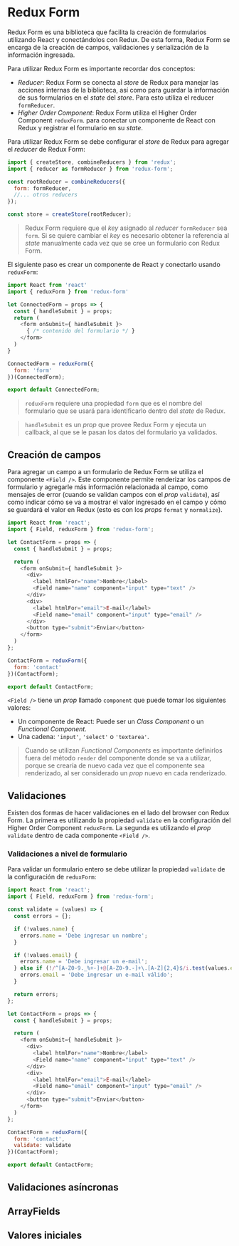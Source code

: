 # Redux Form

Redux Form es una biblioteca que facilita la creación de formularios utilizando React y conectándolos con Redux. De esta forma, Redux Form se encarga de la creación de campos, validaciones y serialización de la información ingresada.

Para utilizar Redux Form es importante recordar dos conceptos:

* _Reducer_: Redux Form se conecta al _store_ de Redux para manejar las acciones internas de la biblioteca, así como para guardar la información de sus formularios en el _state_ del _store_. Para esto utiliza el reducer `formReducer`.
* _Higher Order Component_: Redux Form utiliza el Higher Order Component `reduxForm`. para conectar un componente de React con Redux y registrar el formulario en su _state_.

Para utilizar Redux Form se debe configurar el _store_ de Redux para agregar el _reducer_ de Redux Form:

```javascript
import { createStore, combineReducers } from 'redux';
import { reducer as formReducer } from 'redux-form';

const rootReducer = combineReducers({
  form: formReducer,
  //... otros reducers
});

const store = createStore(rootReducer);
```

> Redux Form requiere que el _key_ asignado al _reducer_ `formReducer` sea `form`. Si se quiere cambiar el _key_ es necesario obtener la referencia al _state_ manualmente cada vez que se cree un formulario con Redux Form.

El siguiente paso es crear un componente de React y conectarlo usando `reduxForm`:

```javascript
import React from 'react'
import { reduxForm } from 'redux-form'

let ConnectedForm = props => {
  const { handleSubmit } = props;
  return (
    <form onSubmit={ handleSubmit }>
      { /* contenido del formulario */ }
    </form>
  )
}

ConnectedForm = reduxForm({
  form: 'form'
})(ConnectedForm);

export default ConnectedForm;
```

> `reduxForm` requiere una propiedad `form` que es el nombre del formulario que se usará para identificarlo dentro del _state_ de Redux.

> `handleSubmit` es un _prop_ que provee Redux Form y ejecuta un callback, al que se le pasan los datos del formulario ya validados.

## Creación de campos

Para agregar un campo a un formulario de Redux Form se utiliza el componente `<Field />`. Este componente permite renderizar los campos de formulario y agregarle más información relacionada al campo, como mensajes de error (cuando se validan campos con el _prop_ `validate`), así como indicar cómo se va a mostrar el valor ingresado en el campo y cómo se guardará el valor en Redux (esto es con los _props_ `format` y `normalize`).

```javascript
import React from 'react';
import { Field, reduxForm } from 'redux-form';

let ContactForm = props => {
  const { handleSubmit } = props;

  return (
    <form onSubmit={ handleSubmit }>
      <div>
        <label htmlFor="name">Nombre</label>
        <Field name="name" component="input" type="text" />
      </div>
      <div>
        <label htmlFor="email">E-mail</label>
        <Field name="email" component="input" type="email" />
      </div>
      <button type="submit">Enviar</button>
    </form>
  )
};

ContactForm = reduxForm({
  form: 'contact'
})(ContactForm);

export default ContactForm;
```

`<Field />` tiene un _prop_ llamado `component` que puede tomar los siguientes valores:

* Un componente de React: Puede ser un _Class Component_ o un _Functional Component_.
* Una cadena: `'input'`, `'select'` o `'textarea'`.

> Cuando se utilizan _Functional Components_ es importante definirlos fuera del método `render` del componente donde se va a utilizar, porque se crearía de nuevo cada vez que el componente sea renderizado, al ser considerado un _prop_ nuevo en cada renderizado.

## Validaciones

Existen dos formas de hacer validaciones en el lado del browser con Redux Form. La primera es utilizando la propiedad `validate` en la configuración del Higher Order Component `reduxForm`. La segunda es utilizando el _prop_ `validate` dentro de cada componente `<Field />`.

### Validaciones a nivel de formulario

Para validar un formulario entero se debe utilizar la propiedad `validate` de la configuración de `reduxForm`:

```javascript
import React from 'react';
import { Field, reduxForm } from 'redux-form';

const validate = (values) => {
  const errors = {};

  if (!values.name) {
    errors.name = 'Debe ingresar un nombre';
  }

  if (!values.email) {
    errors.name = 'Debe ingresar un e-mail';
  } else if (!/^[A-Z0-9._%+-]+@[A-Z0-9.-]+\.[A-Z]{2,4}$/i.test(values.email)) {
    errors.email = 'Debe ingresar un e-mail válido';
  }

  return errors;
};

let ContactForm = props => {
  const { handleSubmit } = props;

  return (
    <form onSubmit={ handleSubmit }>
      <div>
        <label htmlFor="name">Nombre</label>
        <Field name="name" component="input" type="text" />
      </div>
      <div>
        <label htmlFor="email">E-mail</label>
        <Field name="email" component="input" type="email" />
      </div>
      <button type="submit">Enviar</button>
    </form>
  )
};

ContactForm = reduxForm({
  form: 'contact',
  validate: validate
})(ContactForm);

export default ContactForm;
```

## Validaciones asíncronas
## ArrayFields
## Valores iniciales